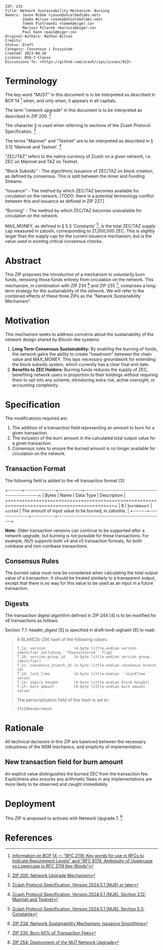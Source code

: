 ```
ZIP: 233
Title: Network Sustainability Mechanism: Burning
Owners: Jason McGee <jason@shieldedlabs.net>
        Zooko Wilcox <zooko@shieldedlabs.net>
        Tomek Piotrowski <tomek@eiger.co>
        Mariusz Pilarek <mariusz@eiger.co>
        Paul Dann <paul@eiger.co>
Original-Authors: Nathan Wilcox
Credits:
Status: Draft
Category: Consensus / Ecosystem
Created: 2023-08-16
License: BSD-2-Clause
Discussions-To: <https://github.com/zcash/zips/issues/922>
```


# Terminology

The key word "MUST" in this document is to be interpreted as described in
BCP 14 [^BCP14] when, and only when, it appears in all capitals.

The term "network upgrade" in this document is to be interpreted as described
in ZIP 200. [^zip-0200]

The character § is used when referring to sections of the Zcash Protocol
Specification. [^protocol]

The terms "Mainnet" and "Testnet" are to be interpreted as described in
§ 3.12 ‘Mainnet and Testnet’. [^protocol-networks]

"ZEC/TAZ" refers to the native currency of Zcash on a given network, i.e.
ZEC on Mainnet and TAZ on Testnet.

"Block Subsidy" - The algorithmic issuance of ZEC/TAZ on block creation, as
defined by consensus. This is split between the miner and Funding Streams.

"Issuance" - The method by which ZEC/TAZ becomes available for circulation
on the network. [TODO: there is a potential terminology conflict between
this and issuance as defined in ZIP 227.]

"Burning" - The method by which ZEC/TAZ becomes unavailable for circulation
on the network.

$\mathsf{MAX\_MONEY}$, as defined in § 5.3 ‘Constants’ [^protocol-constants],
is the total ZEC/TAZ supply cap measured in zatoshi, corresponding to
21,000,000 ZEC. This is slightly larger than the supply cap for the current
issuance mechanism, but is the value used in existing critical consensus
checks.


# Abstract

This ZIP proposes the introduction of a mechanism to voluntarily burn funds,
removing those funds entirely from circulation on the network. This mechanism,
in combination with ZIP 234 [^zip-0234] and ZIP 235 [^zip-0235], comprises a
long-term strategy for the sustainability of the network. We will refer to the
combined effects of these three ZIPs as the “Network Sustainability Mechanism”.


# Motivation

This mechanism seeks to address concerns about the sustainability of the network
design shared by Bitcoin-like systems:

1. **Long Term Consensus Sustainability:** By enabling the burning of funds, the
   network gains the ability to create "headroom" between the chain value and
   $\mathsf{MAX\_MONEY}$. This lays necessary groundwork for extending the
   block subsidy system, which currently has a clear final end date.
2. **Benefits to ZEC Holders:** Burning funds reduces the supply of ZEC,
   benefiting network users in proportion to their holdings without requiring
   them to opt into any scheme, introducing extra risk, active oversight, or
   accounting complexity.


# Specification

The modifications required are:

1. The addition of a transaction field representing an amount to burn for a
   given transaction.
2. The inclusion of the burn amount in the calculated total output value for a
   given transaction.
3. Consensus rules to ensure the burned amount is no longer available for
   circulation on the network.

## Transaction Format

The following field is added to the v6 transaction format [3]:

+-------+----------------+------------+------------------------------------------------------+
| Bytes | Name           | Data Type  | Description                                          |
+=======+================+============+======================================================+
|   8   | ``burnAmount`` | ``uint64`` | The amount of input value to be burned, in zatoshis. |
+-------+----------------+------------+------------------------------------------------------+

**Note:** Older transaction versions can continue to be supported after a
network upgrade, but burning is not possible for these transactions. For
example, NU5 supports both v4 and v5 transaction formats, for both coinbase and
non-coinbase transactions.

## Consensus Rules

The burned value must now be considered when calculating the total output value
of a transaction. It should be treated similarly to a transparent output,
except that there is no way for this value to be used as an input in a future
transaction.

## Digests

The transaction digest algorithm defined in ZIP 244 [4] is to be modified for v6
transactions as follows:

Section T.1: header_digest [5] is specified in draft-txv6-sighash  [6] to read:

> A BLAKE2b-256 hash of the following values:
>
> ```
> T.1a: version             (4-byte little-endian version identifier including ``fOverwintered`` flag)
> T.1b: version_group_id    (4-byte little-endian version group identifier)
> T.1c: consensus_branch_id (4-byte little-endian consensus branch id)
> T.1d: lock_time           (4-byte little-endian ``nLockTime`` value)
> T.1e: expiry_height       (4-byte little-endian block height)
> T.1f: burn_amount         (8-byte little-endian burn amount value)
> ```
>
> The personalization field of this hash is set to:
>
> ```
> ZTxIdHeadersHash
> ```

# Rationale

All technical decisions in this ZIP are balanced between the necessary
robustness of the NSM mechanics, and simplicity of implementation.

## New transaction field for burn amount

An explicit value distinguishes the burned ZEC from the transaction fee.
Explicitness also ensures any arithmetic flaws in any implementations are more
likely to be observed and caught immediately.


# Deployment

This ZIP is proposed to activate with Network Upgrade 7. [^zip-0254]


# References

[^BCP14]: [Information on BCP 14 — "RFC 2119: Key words for use in RFCs to Indicate Requirement Levels" and "RFC 8174: Ambiguity of Uppercase vs Lowercase in RFC 2119 Key Words"](https://www.rfc-editor.org/info/bcp14)

[^protocol]: [Zcash Protocol Specification, Version 2024.5.1 [NU6] or later](protocol/protocol.pdf)

[^protocol-transactions]: [Zcash Protocol Specification, Version 2024.5.1 [NU6]. Section 3.4: Transactions And Treestates](protocol/protocol.pdf#transactions)

[^protocol-networks]: [Zcash Protocol Specification, Version 2024.5.1 [NU6]. Section 3.12: Mainnet and Testnet](protocol/protocol.pdf#networks)

[^protocol-constants]: [Zcash Protocol Specification, Version 2024.5.1 [NU6]. Section 5.3: Constants](protocol/protocol.pdf#constants)

[^protocol-txnconsensus]: [Zcash Protocol Specification, Version 2024.5.1 [NU6]. Section 7.1.2 Transaction Consensus Rules](protocol/protocol.pdf#txnconsensus)

[^zip-0200]: [ZIP 200: Network Upgrade Mechanism](zip-0200.rst)

[^zip-0230]: [ZIP 230: Version 6 Transaction Format](zip-0230.rst)

[^zip-0230-transaction-format]: [ZIP 230: Version 6 Transaction Format. Section 'Transaction Format'](zip-0230#transaction-format)

[^zip-0234]: [ZIP 234: Network Sustainability Mechanism: Issuance Smoothing](zip-0234.rst)

[^zip-0235]: [ZIP 235: Burn 60% of Transaction Fees](zip-0235.rst)

[^zip-0244]: [ZIP 244: Transaction Identifier Non-Malleability](zip-0244.rst)

[^zip-0244-t-1-header-digest]: [ZIP 244: Transaction Identifier Non-Malleability. Section T.1: header_digest](zip-0244.rst#t-1-header-digest)

[^zip-0254]: [ZIP 254: Deployment of the NU7 Network Upgrade](zip-0254.rst)

